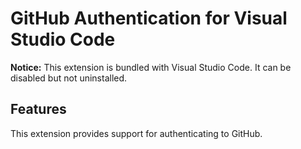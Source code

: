 # GitHub Authentication for Visual Studio Code

**Notice:** This extension is bundled with Visual Studio Code. It can be disabled but not uninstalled.

## Features

This extension provides support for authenticating to GitHub.
